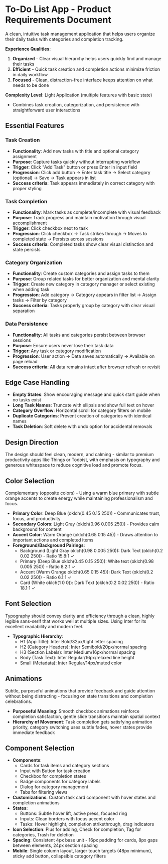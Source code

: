# To-Do List App - Product Requirements Document

A clean, intuitive task management application that helps users organize their daily tasks with categories and completion tracking.

**Experience Qualities**:
1. **Organized** - Clear visual hierarchy helps users quickly find and manage their tasks
2. **Efficient** - Quick task creation and completion actions minimize friction in daily workflow
3. **Focused** - Clean, distraction-free interface keeps attention on what needs to be done

**Complexity Level**: Light Application (multiple features with basic state)
- Combines task creation, categorization, and persistence with straightforward user interactions

## Essential Features

### Task Creation
- **Functionality**: Add new tasks with title and optional category assignment
- **Purpose**: Capture tasks quickly without interrupting workflow
- **Trigger**: Click "Add Task" button or press Enter in input field
- **Progression**: Click add button → Enter task title → Select category (optional) → Save → Task appears in list
- **Success criteria**: Task appears immediately in correct category with proper styling

### Task Completion
- **Functionality**: Mark tasks as complete/incomplete with visual feedback
- **Purpose**: Track progress and maintain motivation through visual accomplishment
- **Trigger**: Click checkbox next to task
- **Progression**: Click checkbox → Task strikes through → Moves to completed state → Persists across sessions
- **Success criteria**: Completed tasks show clear visual distinction and state persists

### Category Organization
- **Functionality**: Create custom categories and assign tasks to them
- **Purpose**: Group related tasks for better organization and mental clarity
- **Trigger**: Create new category in category manager or select existing when adding task
- **Progression**: Add category → Category appears in filter list → Assign tasks → Filter by category
- **Success criteria**: Tasks properly group by category with clear visual separation

### Data Persistence
- **Functionality**: All tasks and categories persist between browser sessions
- **Purpose**: Ensure users never lose their task data
- **Trigger**: Any task or category modification
- **Progression**: User action → Data saves automatically → Available on page reload
- **Success criteria**: All data remains intact after browser refresh or revisit

## Edge Case Handling

- **Empty States**: Show encouraging message and quick start guide when no tasks exist
- **Long Task Names**: Truncate with ellipsis and show full text on hover
- **Category Overflow**: Horizontal scroll for category filters on mobile
- **Duplicate Categories**: Prevent creation of categories with identical names
- **Task Deletion**: Soft delete with undo option for accidental removals

## Design Direction

The design should feel clean, modern, and calming - similar to premium productivity apps like Things or Todoist, with emphasis on typography and generous whitespace to reduce cognitive load and promote focus.

## Color Selection

Complementary (opposite colors) - Using a warm blue primary with subtle orange accents to create energy while maintaining professionalism and focus.

- **Primary Color**: Deep Blue (oklch(0.45 0.15 250)) - Communicates trust, focus, and productivity
- **Secondary Colors**: Light Gray (oklch(0.96 0.005 250)) - Provides calm background for content
- **Accent Color**: Warm Orange (oklch(0.65 0.15 45)) - Draws attention to important actions and completed items
- **Foreground/Background Pairings**: 
  - Background (Light Gray oklch(0.98 0.005 250)): Dark Text (oklch(0.2 0.02 250)) - Ratio 15.8:1 ✓
  - Primary (Deep Blue oklch(0.45 0.15 250)): White text (oklch(0.98 0.005 250)) - Ratio 8.2:1 ✓
  - Accent (Warm Orange oklch(0.65 0.15 45)): Dark Text (oklch(0.2 0.02 250)) - Ratio 6.1:1 ✓
  - Card (White oklch(1 0 0)): Dark Text (oklch(0.2 0.02 250)) - Ratio 18.1:1 ✓

## Font Selection

Typography should convey clarity and efficiency through a clean, highly legible sans-serif that works well at multiple sizes. Using Inter for its excellent readability and modern feel.

- **Typographic Hierarchy**: 
  - H1 (App Title): Inter Bold/32px/tight letter spacing
  - H2 (Category Headers): Inter Semibold/20px/normal spacing  
  - H3 (Section Labels): Inter Medium/16px/normal spacing
  - Body (Task Text): Inter Regular/16px/relaxed line height
  - Small (Metadata): Inter Regular/14px/muted color

## Animations

Subtle, purposeful animations that provide feedback and guide attention without being distracting - focusing on state transitions and completion celebrations.

- **Purposeful Meaning**: Smooth checkbox animations reinforce completion satisfaction, gentle slide transitions maintain spatial context
- **Hierarchy of Movement**: Task completion gets satisfying animation priority, category switching uses subtle fades, hover states provide immediate feedback

## Component Selection

- **Components**: 
  - Cards for task items and category sections
  - Input with Button for task creation
  - Checkbox for completion states
  - Badge components for category labels
  - Dialog for category management
  - Tabs for filtering views
- **Customizations**: Custom task card component with hover states and completion animations
- **States**: 
  - Buttons: Subtle hover lift, active press, focused ring
  - Inputs: Clean borders with focus accent color
  - Tasks: Hover highlight, completion strikethrough, drag indicators
- **Icon Selection**: Plus for adding, Check for completion, Tag for categories, Trash for deletion
- **Spacing**: Consistent 4px base unit - 16px padding for cards, 8px gaps between elements, 24px section spacing
- **Mobile**: Single column layout, larger touch targets (48px minimum), sticky add button, collapsible category filters